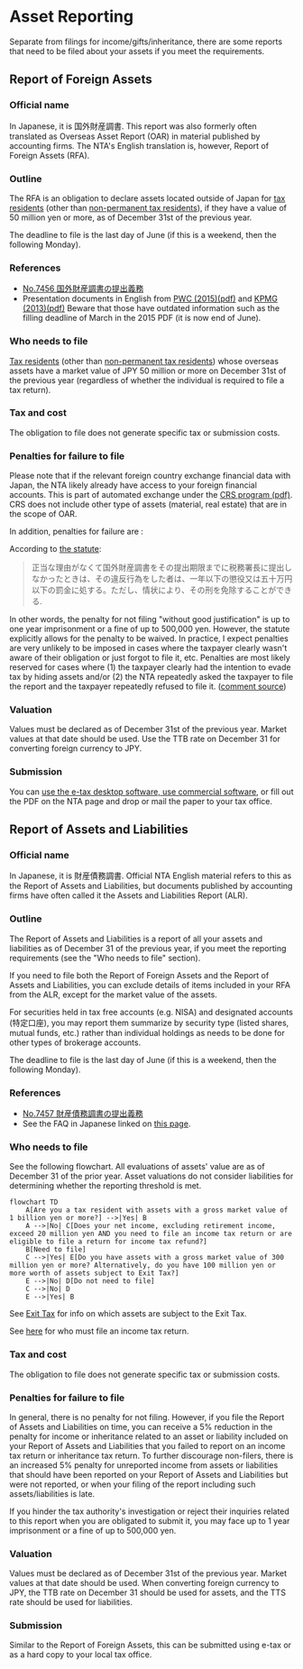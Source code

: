 # Asset Reporting

Separate from filings for income/gifts/inheritance, there are some reports that need to be filed about your assets if you meet the requirements.

## Report of Foreign Assets

### Official name

In Japanese, it is 国外財産調書. This report was also formerly often translated as Overseas Asset Report (OAR) in material published by accounting firms. The NTA's English translation is, however, Report of Foreign Assets (RFA).

### Outline

The RFA is an obligation to declare assets located outside of Japan for [tax residents](https://japanfinance.github.io/tax/income/#tax-residency) (other than [non-permanent tax residents](https://japanfinance.github.io/tax/income/#non-permanent-tax-residents)), if they have a value of 50 million yen or more, as of December 31st of the previous year.

The deadline to file is the last day of June (if this is a weekend, then the following Monday).

### References

* [No.7456 国外財産調書の提出義務](https://www.nta.go.jp/taxes/shiraberu/taxanswer/hotei/7456.htm)
* Presentation documents in English from [PWC (2015)(pdf)](https://www.pwc.com/gx/en/hr-management-services/newsletters/global-watch/assets/pwc-new-japanese-assets-liabilities-reporting-requirement.pdf) and [KPMG (2013)(pdf)](https://assets.kpmg.com/content/dam/kpmg/pdf/2016/07/jp-overseas-assets-report-20131126e.pdf) Beware that those have outdated information such as the filling deadline of March in the 2015 PDF (it is now end of June).

### Who needs to file

[Tax residents](https://japanfinance.github.io/tax/income/#tax-residency) (other than [non-permanent tax residents](https://japanfinance.github.io/tax/income/#non-permanent-tax-residents)) whose overseas assets have a market value of JPY 50 million or more on December 31st of the previous year (regardless of whether the individual is required to file a tax return).

### Tax and cost

The obligation to file does not generate specific tax or submission costs.

### Penalties for failure to file

Please note that if the relevant foreign country exchange financial data with Japan, the NTA likely already have access to your foreign financial accounts. This is part of automated exchange under the [CRS program (pdf)](https://www.nta.go.jp/taxes/shiraberu/kokusai/crs/pdf/02en.pdf). CRS does not include other type of assets (material, real estate) that are in the scope of OAR.

In addition, penalties for failure are :

According to [the statute](https://elaws.e-gov.go.jp/document?lawid=409AC0000000110#Mp-At_10):

> 正当な理由がなくて国外財産調書をその提出期限までに税務署長に提出しなかったときは、その違反行為をした者は、一年以下の懲役又は五十万円以下の罰金に処する。ただし、情状により、その刑を免除することができる.

In other words, the penalty for not filing "without good justification" is up to one year imprisonment or a fine of up to 500,000 yen. However, the statute explicitly allows for the penalty to be waived. In practice, I expect penalties are very unlikely to be imposed in cases where the taxpayer clearly wasn't aware of their obligation or just forgot to file it, etc. Penalties are most likely reserved for cases where (1) the taxpayer clearly had the intention to evade tax by hiding assets and/or (2) the NTA repeatedly asked the taxpayer to file the report and the taxpayer repeatedly refused to file it. ([comment source](https://www.reddit.com/r/JapanFinance/comments/1afoouk/comment/koe7jxm/))

### Valuation

Values must be declared as of December 31st of the previous year. Market values at that date should be used. Use the TTB rate on December 31 for converting foreign currency to JPY.

### Submission

You can [use the e-tax desktop software, use commercial software](https://www.reddit.com/r/JapanFinance/comments/1arcnpm/how_do_you_create_overseas_asset_report_via_etax/), or fill out the PDF on the NTA page and drop or mail the paper to your tax office.

## Report of Assets and Liabilities

### Official name

In Japanese, it is 財産債務調書. Official NTA English material refers to this as the Report of Assets and Liabilities, but documents published by accounting firms have often called it the Assets and Liabilities Report (ALR).

### Outline

The Report of Assets and Liabilities is a report of all your assets and liabilities as of December 31 of the previous year, if you meet the reporting requirements (see the "Who needs to file" section).

If you need to file both the Report of Foreign Assets and the Report of Assets and Liabilities, you can exclude details of items included in your RFA from the ALR, except for the market value of the assets.

For securities held in tax free accounts (e.g. NISA) and designated accounts (特定口座), you may report them summarize by security type (listed shares, mutual funds, etc.) rather than individual holdings as needs to be done for other types of brokerage accounts.

The deadline to file is the last day of June (if this is a weekend, then the following Monday).

### References

* [No.7457 財産債務調書の提出義務](https://www.nta.go.jp/taxes/shiraberu/taxanswer/hotei/7457.htm)
* See the FAQ in Japanese linked on [this page](https://www.nta.go.jp/publication/pamph/hotei/zaisan_saimu/index.htm).

### Who needs to file

See the following flowchart. All evaluations of assets' value are as of December 31 of the prior year. Asset valuations do not consider liabilities for determining whether the reporting threshold is met.

```mermaid
flowchart TD
    A[Are you a tax resident with assets with a gross market value of 1 billion yen or more?] -->|Yes| B
    A -->|No| C[Does your net income, excluding retirement income, exceed 20 million yen AND you need to file an income tax return or are eligible to file a return for income tax refund?]
    B[Need to file]
    C -->|Yes| E[Do you have assets with a gross market value of 300 million yen or more? Alternatively, do you have 100 million yen or more worth of assets subject to Exit Tax?]
    E -->|No| D[Do not need to file]
    C -->|No| D
    E -->|Yes| B
```

See [Exit Tax](https://japanfinance.github.io/tax/other/#exit-tax) for info on which assets are subject to the Exit Tax.

See [here](https://japanfinance.github.io/tax/income/returns/#who-must-file) for who must file an income tax return.

### Tax and cost

The obligation to file does not generate specific tax or submission costs.

### Penalties for failure to file

In general, there is no penalty for not filing. However, if you file the Report of Assets and Liabilities on time, you can receive a 5% reduction in the penalty for income or inheritance related to an asset or liability included on your Report of Assets and Liabilities that you failed to report on an income tax return or inheritance tax return. To further discourage non-filers, there is an increased 5% penalty for unreported income from assets or liabilities that should have been reported on your Report of Assets and Liabilities but were not reported, or when your filing of the report including such assets/liabilities is late.

If you hinder the tax authority's investigation or reject their inquiries related to this report when you are obligated to submit it, you may face up to 1 year imprisonment or a fine of up to 500,000 yen.

### Valuation

Values must be declared as of December 31st of the previous year. Market values at that date should be used. When converting foreign currency to JPY, the TTB rate on December 31 should be used for assets, and the TTS rate should be used for liabilities.

### Submission

Similar to the Report of Foreign Assets, this can be submitted using e-tax or as a hard copy to your local tax office.
